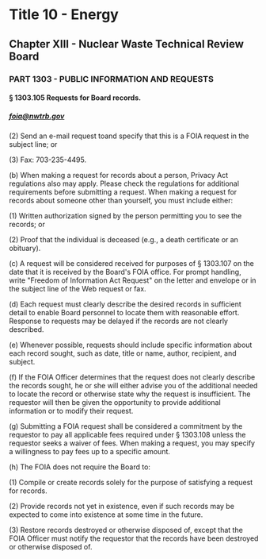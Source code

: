 
# Title 10 - Energy
## Chapter XIII - Nuclear Waste Technical Review Board
### PART 1303 - PUBLIC INFORMATION AND REQUESTS
#### § 1303.105 Requests for Board records.
##### foia@nwtrb.gov

(2) Send an e-mail request toand specify that this is a FOIA request in the subject line; or

(3) Fax: 703-235-4495.

(b) When making a request for records about a person, Privacy Act regulations also may apply. Please check the regulations for additional requirements before submitting a request. When making a request for records about someone other than yourself, you must include either:

(1) Written authorization signed by the person permitting you to see the records; or

(2) Proof that the individual is deceased (e.g., a death certificate or an obituary).

(c) A request will be considered received for purposes of § 1303.107 on the date that it is received by the Board's FOIA office. For prompt handling, write "Freedom of Information Act Request" on the letter and envelope or in the subject line of the Web request or fax.

(d) Each request must clearly describe the desired records in sufficient detail to enable Board personnel to locate them with reasonable effort. Response to requests may be delayed if the records are not clearly described.

(e) Whenever possible, requests should include specific information about each record sought, such as date, title or name, author, recipient, and subject.

(f) If the FOIA Officer determines that the request does not clearly describe the records sought, he or she will either advise you of the additional needed to locate the record or otherwise state why the request is insufficient. The requestor will then be given the opportunity to provide additional information or to modify their request.

(g) Submitting a FOIA request shall be considered a commitment by the requestor to pay all applicable fees required under § 1303.108 unless the requestor seeks a waiver of fees. When making a request, you may specify a willingness to pay fees up to a specific amount.

(h) The FOIA does not require the Board to:

(1) Compile or create records solely for the purpose of satisfying a request for records.

(2) Provide records not yet in existence, even if such records may be expected to come into existence at some time in the future.

(3) Restore records destroyed or otherwise disposed of, except that the FOIA Officer must notify the requestor that the records have been destroyed or otherwise disposed of.
